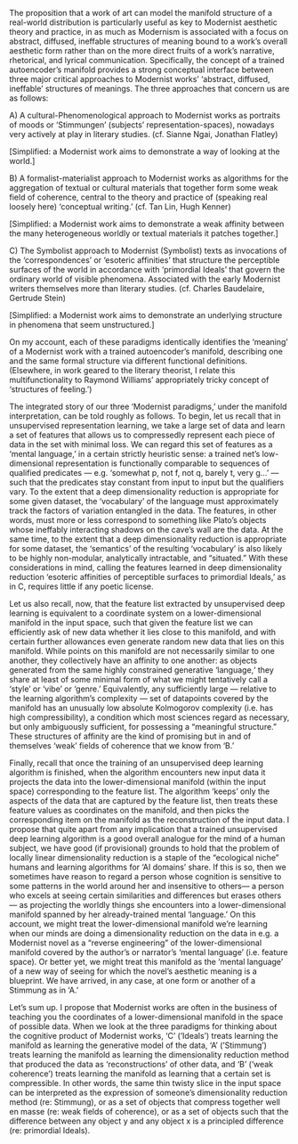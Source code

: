 The proposition that a work of art can model the manifold structure of a real-world distribution is particularly useful as key to Modernist aesthetic theory and practice, in as much as Modernism is associated with a focus on abstract, diffused, ineffable structures of meaning bound to a work’s overall aesthetic form rather than on the more direct fruits of a work’s narrative, rhetorical, and lyrical communication. Specifically, the concept of a trained autoencoder’s manifold provides a strong conceptual interface between three major critical approaches to Modernist works’ ‘abstract, diffused, ineffable’ structures of meanings. The three approaches that concern us are as follows:

A) A cultural-Phenomenological approach to Modernist works as portraits of moods or ‘Stimmungen’ (subjects’ representation-spaces), nowadays very actively at play in literary studies. (cf. Sianne Ngai, Jonathan Flatley)

[Simplified: a Modernist work aims to demonstrate a way of looking at the world.]

B) A formalist-materialist approach to Modernist works as algorithms for the aggregation of textual or cultural materials that together form some weak field of coherence, central to the theory and practice of (speaking real loosely here) ‘conceptual writing.’ (cf. Tan Lin, Hugh Kenner)

[Simplified: a Modernist work aims to demonstrate a weak affinity between the many heterogeneous worldly or textual materials it patches together.]

C) The Symbolist approach to Modernist (Symbolist) texts as invocations of the ‘correspondences’ or ‘esoteric affinities’ that structure the perceptible surfaces of the world in accordance with ‘primordial Ideals’ that govern the ordinary world of visible phenomena. Associated with the early Modernist writers themselves more than literary studies. (cf. Charles Baudelaire, Gertrude Stein)

[Simplified: a Modernist work aims to demonstrate an underlying structure in phenomena that seem unstructured.]

On my account, each of these paradigms identically identifies the ‘meaning’ of a Modernist work with a trained autoencoder’s manifold, describing one and the same formal structure via different functional definitions. (Elsewhere, in work geared to the literary theorist, I relate this multifunctionality to Raymond Williams’ appropriately tricky concept of ‘structures of feeling.’)

The integrated story of our three ‘Modernist paradigms,’ under the manifold interpretation, can be told roughly as follows. To begin, let us recall that in unsupervised representation learning, we take a large set of data and learn a set of features that allows us to compressedly represent each piece of data in the set with minimal loss. We can regard this set of features as a ‘mental language,’ in a certain strictly heuristic sense: a trained net’s low-dimensional representation is functionally comparable to sequences of qualified predicates — e.g. ‘somewhat p, not f, not q, barely t, very g…’ — such that the predicates stay constant from input to input but the qualifiers vary. To the extent that a deep dimensionality reduction is appropriate for some given dataset, the ‘vocabulary’ of the language must approximately track the factors of variation entangled in the data. The features, in other words, must more or less correspond to something like Plato’s objects whose ineffably interacting shadows on the cave’s wall are the data. At the same time, to the extent that a deep dimensionality reduction is appropriate for some dataset, the ‘semantics’ of the resulting ‘vocabulary’ is also likely to be highly non-modular, analytically intractable, and “situated.” With these considerations in mind, calling the features learned in deep dimensionality reduction ‘esoteric affinities of perceptible surfaces to primordial Ideals,’ as in C, requires little if any poetic license.

Let us also recall, now, that the feature list extracted by unsupervised deep learning is equivalent to a coordinate system on a lower-dimensional manifold in the input space, such that given the feature list we can efficiently ask of new data whether it lies close to this manifold, and with certain further allowances even generate random new data that lies on this manifold. While points on this manifold are not necessarily similar to one another, they collectively have an affinity to one another: as objects generated from the same highly constrained generative ‘language,‘ they share at least of some minimal form of what we might tentatively call a ‘style’ or ‘vibe’ or ‘genre.’ Equivalently, any sufficiently large — relative to the learning algorithm’s complexity — set of datapoints covered by the manifold has an unusually low absolute Kolmogorov complexity (i.e. has high compressibility), a condition which most sciences regard as necessary, but only ambiguously sufficient, for possessing a “meaningful structure.” These structures of affinity are the kind of promising but in and of themselves ‘weak’ fields of coherence that we know from ‘B.’

Finally, recall that once the training of an unsupervised deep learning algorithm is finished, when the algorithm encounters new input data it projects the data into the lower-dimensional manifold (within the input space) corresponding to the feature list. The algorithm ‘keeps’ only the aspects of the data that are captured by the feature list, then treats these feature values as coordinates on the manifold, and then picks the corresponding item on the manifold as the reconstruction of the input data. I propose that quite apart from any implication that a trained unsupervised deep learning algorithm is a good overall analogue for the mind of a human subject, we have good (if provisional) grounds to hold that the problem of locally linear dimensionality reduction is a staple of the “ecological niche” humans and learning algorithms for ‘AI domains’ share. If this is so, then we sometimes have reason to regard a person whose cognition is sensitive to some patterns in the world around her and insensitive to others— a person who excels at seeing certain similarities and differences but erases others — as projecting the worldly things she encounters into a lower-dimensional manifold spanned by her already-trained mental ‘language.’ On this account, we might treat the lower-dimensional manifold we’re learning when our minds are doing a dimensionality reduction on the data in e.g. a Modernist novel as a “reverse engineering” of the lower-dimensional manifold covered by the author’s or narrator’s ‘mental language’ (i.e. feature space). Or better yet, we might treat this manifold as the ‘mental language’ of a new way of seeing for which the novel’s aesthetic meaning is a blueprint. We have arrived, in any case, at one form or another of a Stimmung as in ‘A.’

Let’s sum up. I propose that Modernist works are often in the business of teaching you the coordinates of a lower-dimensional manifold in the space of possible data. When we look at the three paradigms for thinking about the cognitive product of Modernist works, ‘C’ (’Ideals’) treats learning the manifold as learning the generative model of the data, ‘A’ (’Stimmung’) treats learning the manifold as learning the dimensionality reduction method that produced the data as ‘reconstructions’ of other data, and ‘B’ (’weak coherence’) treats learning the manifold as learning that a certain set is compressible. In other words, the same thin twisty slice in the input space can be interpreted as the expression of someone’s dimensionality reduction method (re: Stimmung), or as a set of objects that compress together well en masse (re: weak fields of coherence), or as a set of objects such that the difference between any object y and any object x is a principled difference (re: primordial Ideals).
